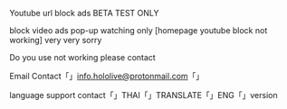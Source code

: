 
Youtube url block ads BETA TEST ONLY

block video ads pop-up watching only [homepage youtube block not working] very very sorry

Do you use not working please contact

Email Contact「」info.hololive@protonmail.com「」

language support contact「」THAI「」TRANSLATE「」ENG「」version
